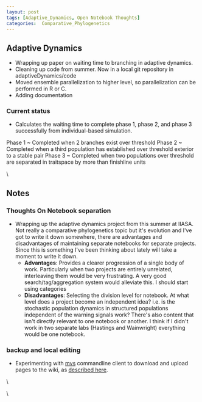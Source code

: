 ```yaml
---
layout: post
tags: [Adaptive_Dynamics, Open Notebook Thoughts]
categories:  Comparative_Phylogenetics
---
```






 





Adaptive Dynamics
-----------------

-   Wrapping up paper on waiting time to branching in adaptive dynamics.
-   Cleaning up code from summer. Now in a local git repository in
    adaptiveDynamics/code
-   Moved ensemble parallelization to higher level, so parallelization
    can be performed in R or C.
-   Adding documentation

### Current status

-   Calculates the waiting time to complete phase 1, phase 2, and phase
    3 successfully from individual-based simulation.

 Phase 1
  ~ Completed when 2 branches exist over threshold
 Phase 2
  ~ Completed when a third population has established over threshold
    exterior to a stable pair
 Phase 3
  ~ Completed when two populations over threshold are separated in
    traitspace by more than finishline units

\

Notes
-----

### Thoughts On Notebook separation

-   Wrapping up the adaptive dynamics project from this summer at IIASA.
    Not really a comparative phylogenetics topic but it's evolution and
    I've got to write it down somewhere, there are advantages and
    disadvantages of maintaining separate notebooks for separate
    projects. Since this is something I've been thinking about lately
    will take a moment to write it down.
    -   **Advantages**: Provides a clearer progression of a single body
        of work. Particularly when two projects are entirely unrelated,
        interleaving them would be very frustrating. A very good
        search/tag/aggregation system would alleviate this. I should
        start using categories
    -   **Disadvantages**: Selecting the division level for notebook. At
        what level does a project become an independent idea? i.e. is
        the stochastic population dynamics in structured populations
        independent of the warning signals work? There's also content
        that isn't directly relevant to one notebook or another. I think
        if I didn't work in two separate labs (Hastings and Wainwright)
        everything would be one notebook.

### backup and local editing

-   Experimenting with
    [mvs](http://search.cpan.org/~markj/WWW-Mediawiki-Client/bin/mvs "http://search.cpan.org/~markj/WWW-Mediawiki-Client/bin/mvs")
    commandline client to download and upload pages to the wiki, as
    [described
    here](http://wiki.freegeek.org/index.php/Www-mediawiki-client "http://wiki.freegeek.org/index.php/Www-mediawiki-client").

\

\

